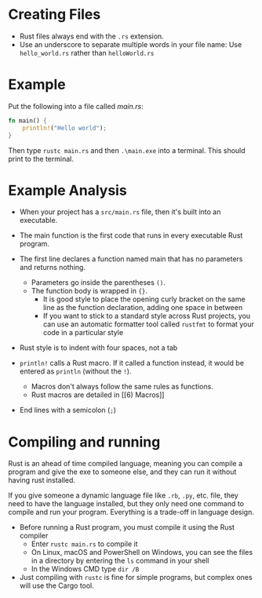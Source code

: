 # Creating Files
* Rust files always end with the `.rs` extension.
* Use an underscore to separate multiple words in your file name:
	 Use `hello_world.rs` rather than `helloWorld.rs`

# Example
Put the following into a file called *main.rs*:
```rust
fn main() {
	println!("Hello world");
}
```

Then type `rustc main.rs` and then `.\main.exe` into a terminal.
This should print to the terminal.

# Example Analysis
* When your project has a `src/main.rs` file, then it's built into an executable.
* The main function is the first code that runs in every executable Rust program.
* The first line declares a function named main that has no parameters and returns nothing.
	* Parameters go inside the parentheses `()`.
	* The function body is wrapped in `{}`.
		* It is good style to place the opening curly bracket on the same line as the function declaration, adding one space in between
		* If you want to stick to a standard style across Rust projects, you can use an automatic formatter tool called `rustfmt` to format your code in a particular style

* Rust style is to indent with four spaces, not a tab

* `println!` calls a Rust macro. If it called a function instead, it would be entered as `println` (without the `!`).
	* Macros don't always follow the same rules as functions.
	* Rust macros are detailed in [[6) Macros]]
* End lines with a semicolon (`;`)

# Compiling and running
Rust is an ahead of time compiled language, meaning you can compile a program and give the exe to someone else, and they can run it without having rust installed.

If you give someone a dynamic language file like `.rb`, `.py`, etc. file, they need to have the language installed, but they only need one command to compile and run your program. Everything is a trade-off in language design.

* Before running a Rust program, you must compile it using the Rust compiler
	* Enter `rustc main.rs` to compile it
	* On Linux, macOS and PowerShell on Windows, you can see the files in a directory by entering the `ls` command in your shell
	* In the Windows CMD type `dir /B`
* Just compiling with `rustc` is fine for simple programs, but complex ones will use the Cargo tool.
